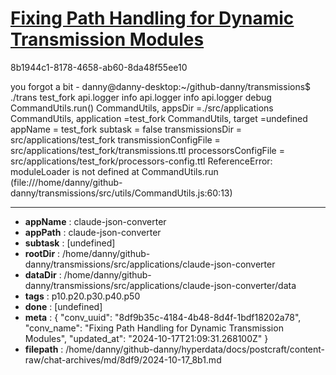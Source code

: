 # [Fixing Path Handling for Dynamic Transmission Modules](https://claude.ai/chat/8df9b35c-4184-4b48-8d4f-1bdf18202a78)

8b1944c1-8178-4658-ab60-8da48f55ee10

you forgot a bit -
danny@danny-desktop:~/github-danny/transmissions$ ./trans test_fork
 api.logger info
 api.logger info
 api.logger debug
CommandUtils.run()
CommandUtils, appsDir =./src/applications
CommandUtils, application =test_fork
CommandUtils, target =undefined
appName = test_fork
subtask  = false
transmissionsDir = src/applications/test_fork
transmissionConfigFile = src/applications/test_fork/transmissions.ttl
processorsConfigFile = src/applications/test_fork/processors-config.ttl
ReferenceError: moduleLoader is not defined
    at CommandUtils.run (file:///home/danny/github-danny/transmissions/src/utils/CommandUtils.js:60:13)

---

* **appName** : claude-json-converter
* **appPath** : claude-json-converter
* **subtask** : [undefined]
* **rootDir** : /home/danny/github-danny/transmissions/src/applications/claude-json-converter
* **dataDir** : /home/danny/github-danny/transmissions/src/applications/claude-json-converter/data
* **tags** : p10.p20.p30.p40.p50
* **done** : [undefined]
* **meta** : {
  "conv_uuid": "8df9b35c-4184-4b48-8d4f-1bdf18202a78",
  "conv_name": "Fixing Path Handling for Dynamic Transmission Modules",
  "updated_at": "2024-10-17T21:09:31.268100Z"
}
* **filepath** : /home/danny/github-danny/hyperdata/docs/postcraft/content-raw/chat-archives/md/8df9/2024-10-17_8b1.md